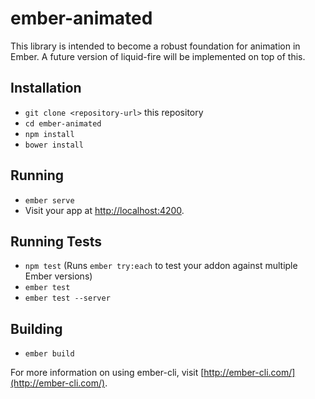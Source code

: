 # ember-animated

This library is intended to become a robust foundation for animation in Ember. A future version of liquid-fire will be implemented on top of this.

## Installation

* `git clone <repository-url>` this repository
* `cd ember-animated`
* `npm install`
* `bower install`

## Running

* `ember serve`
* Visit your app at [http://localhost:4200](http://localhost:4200).

## Running Tests

* `npm test` (Runs `ember try:each` to test your addon against multiple Ember versions)
* `ember test`
* `ember test --server`

## Building

* `ember build`

For more information on using ember-cli, visit [http://ember-cli.com/](http://ember-cli.com/).
